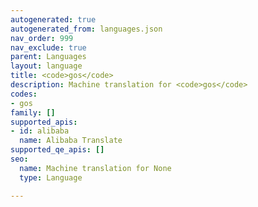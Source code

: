 ```yaml
---
autogenerated: true
autogenerated_from: languages.json
nav_order: 999
nav_exclude: true
parent: Languages
layout: language
title: <code>gos</code>
description: Machine translation for <code>gos</code>
codes:
- gos
family: []
supported_apis:
- id: alibaba
  name: Alibaba Translate
supported_qe_apis: []
seo:
  name: Machine translation for None
  type: Language

---
```


